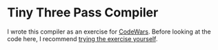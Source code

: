 # Tiny Three Pass Compiler

I wrote this compiler as an exercise for [CodeWars](http://www.codewars.com). Before looking at the code here, I recommend
[trying the exercise yourself](http://www.codewars.com/kata/tiny-three-pass-compiler/haskell).

